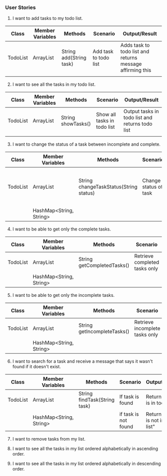 ### User Stories

1. I want to add tasks to my todo list.

| Class    | Member Variables  | Methods                 | Scenario              | Output/Result                                             |
|----------|-------------------|-------------------------|-----------------------|-----------------------------------------------------------|
| TodoList | ArrayList<String> | String add(String task) | Add task to todo list | Adds task to todo list and returns message affirming this |
|          |                   |                         |                       |                                                           |


2. I want to see all the tasks in my todo list.


| Class    | Member Variables  | Methods            | Scenario                    | Output/Result                                   |
|----------|-------------------|--------------------|-----------------------------|-------------------------------------------------|
| TodoList | ArrayList<String> | String showTasks() | Show all tasks in todo list | Output tasks in todo list and returns todo list |
|          |                   |                    |                             |                                                 |


3. I want to change the status of a task between incomplete and complete.

| Class    | Member Variables        | Methods                                | Scenario              | Output/Result                                                         |
|----------|-------------------------|----------------------------------------|-----------------------|-----------------------------------------------------------------------|
| TodoList | ArrayList<String>       | String changeTaskStatus(String status) | Change status of task | Change status of task in todo list and returns message affirming this |
|          | HashMap<String, String> |                                        |                       |                                                                       |


4. I want to be able to get only the complete tasks.

| Class    | Member Variables        | Methods                    | Scenario                      | Output/Result           |
|----------|-------------------------|----------------------------|-------------------------------|-------------------------|
| TodoList | ArrayList<String>       | String getCompletedTasks() | Retrieve completed tasks only | Returns completed tasks |
|          | HashMap<String, String> |                            |                               |                         |



5. I want to be able to get only the incomplete tasks.


| Class    | Member Variables        | Methods                     | Scenario                       | Output/Result            |
|----------|-------------------------|-----------------------------|--------------------------------|--------------------------|
| TodoList | ArrayList<String>       | String getIncompleteTasks() | Retrieve incomplete tasks only | Returns incomplete tasks |
|          | HashMap<String, String> |                             |                                |                          |



6. I want to search for a task and receive a message that says it wasn't found if it doesn't exist.

| Class    | Member Variables        | Methods                      | Scenario             | Output/Result                      |
|----------|-------------------------|------------------------------|----------------------|------------------------------------|
| TodoList | ArrayList<String>       | String findTask(String task) | If task is found     | Returns "Task is in todo list"     |
|          | HashMap<String, String> |                              | if task is not found | Returns "Task is not in todo list" |


7. I want to remove tasks from my list.


8. I want to see all the tasks in my list ordered alphabetically in ascending order.


9. I want to see all the tasks in my list ordered alphabetically in descending order.

